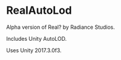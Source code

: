 # RealAutoLod
Alpha version of Real? by Radiance Studios. 

Includes Unity AutoLOD. 

Uses Unity 2017.3.0f3.
